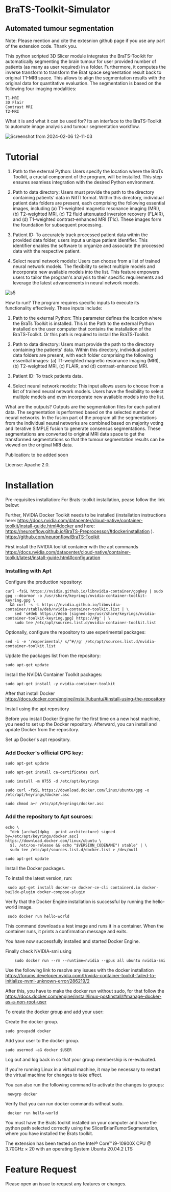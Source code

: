 # BraTS-Toolkit-Simulator
## Automated tumour segmentation

Note: Please mention and cite the extesnion github page if you use any part of the extension code. Thank you.

This python scripted 3D Slicer module integrates the BraTS-Toolkit for automatically segmenting the brain tumour for user provided number of patients (as many as user required) 
in a folder. Furthermore, it computes the inverse transform to transform the Brat space segmentation result back to original T1-MRI space. This allows to align the segmentation 
results with the original data for quantitative evaluation. The segmentation is based on the following four imaging modalities:

    T1-MRI
    3D Flair
    Contrast MRI
    T2-MRI

What it is and what it can be used for? Its an interface to the BraTS-Toolkit to automate image analysis and tumour segmentation workflow.

![Screenshot from 2024-02-06 12-11-03](https://github.com/saimasafdar2021/SlicerBrainTumorSegmentation/assets/80670821/293f8fc6-8dcb-42da-81f6-57f5561ba9e4)

# Tutorial 

1) Path to the external Python: Users specify the location where the BraTs Toolkit, a crucial component of the program, will be installed. This step ensures seamless integration with the desired Python environment.

2) Path to data directory: Users must provide the path to the directory containing patients' data in NifTI format. Within this directory, individual patient data folders are present, each comprising the following essential images, including (a) T1-weighted magnetic resonance imaging (MRI), (b) T2-weighted MRI, (c) T2 fluid attenuated inversion recovery (FLAIR), and (d) T1-weighted contrast-enhanced MRI (T1c). These images form the foundation for subsequent processing.

3) Patient ID: To accurately track processed patient data within the provided data folder, users input a unique patient identifier. This identifier enables the software to organize and associate the processed data with the respective patient.

4) Select neural network models: Users can choose from a list of trained neural network models. The flexibility to select multiple models and incorporate new available models into the list. This feature empowers users to tailor the program's analysis to their specific requirements and leverage the latest advancements in neural network models.

![s5](https://github.com/UWA-Medical-Physics/SlicerBrainTumorSegmentation/assets/80670821/018d95f7-74e1-444a-9390-4bb6f6b865e9)

How to run?
The program requires specific inputs to execute its functionality effectively. These inputs include:

1)	Path to the external Python: This parameter defines the location where the BraTs Toolkit is installed. 
This is the Path to the external Python installed on the user computer that contains the installation of the BraTS-Toolkit.
Or this path is required to install the BraTS-Toolkit.

2)	Path to data directory: Users must provide the path to the directory containing the patients' data.
Within this directory, individual patient data folders are present, with each folder comprising the following essential images: 
(a) T1-weighted magnetic resonance imaging (MRI), (b) T2-weighted MRI, (c) FLAIR, and (d) contrast-enhanced MRI. 

3)	Patient ID: To track patients data.

4)	Select neural network models: This input allows users to choose from a list of trained neural network models. 
Users have the flexibility to select multiple models and even incorporate new available models into the list. 

What are the outputs?
Outputs are the segmentation files for each patient data. The segmentation is performed based on the selected number of neural networks. In the fusion part of the 
program all the segmentations from the individual neural networks are combined based on majority voting and iterative SIMPLE fusion to generate consensus segmentations.
These segmentations are converted to original MRI data space to get the transformed segmentations so that the tumour segmentation results can be viewed on the original 
MRI data. 

Publication: to be added soon

License: Apache 2.0. 

# Installation
Pre-requisites installation:
For Brats-toolkit installation, pease follow the link below:

Further, NVIDIA Docker Toolkit needs to be installed (installation instructions here: https://docs.nvidia.com/datacenter/cloud-native/container-toolkit/install-guide.html#docker and here: https://neuronflow.github.io/BraTS-Preprocessor/#dockerinstallation ).
https://github.com/neuronflow/BraTS-Toolkit

First install the NVIDIA toolkit container with the apt commands
https://docs.nvidia.com/datacenter/cloud-native/container-toolkit/latest/install-guide.html#configuration

### Installing with Apt

Configure the production repository:

    curl -fsSL https://nvidia.github.io/libnvidia-container/gpgkey | sudo gpg --dearmor -o /usr/share/keyrings/nvidia-container-toolkit-keyring.gpg \
      && curl -s -L https://nvidia.github.io/libnvidia-container/stable/deb/nvidia-container-toolkit.list | \
        sed 's#deb https://#deb [signed-by=/usr/share/keyrings/nvidia-container-toolkit-keyring.gpg] https://#g' | \
        sudo tee /etc/apt/sources.list.d/nvidia-container-toolkit.list

Optionally, configure the repository to use experimental packages:

    sed -i -e '/experimental/ s/^#//g' /etc/apt/sources.list.d/nvidia-container-toolkit.list

Update the packages list from the repository:

    sudo apt-get update

Install the NVIDIA Container Toolkit packages:

    sudo apt-get install -y nvidia-container-toolkit

After that install Docker
https://docs.docker.com/engine/install/ubuntu/#install-using-the-repository

Install using the apt repository

Before you install Docker Engine for the first time on a new host machine, you need to set up the Docker repository. Afterward, you can install and update Docker from the repository.

Set up Docker's apt repository.

### Add Docker's official GPG key:
    
    sudo apt-get update
    
    sudo apt-get install ca-certificates curl
    
    sudo install -m 0755 -d /etc/apt/keyrings
    
    sudo curl -fsSL https://download.docker.com/linux/ubuntu/gpg -o /etc/apt/keyrings/docker.asc
    
    sudo chmod a+r /etc/apt/keyrings/docker.asc

### Add the repository to Apt sources:
    echo \
      "deb [arch=$(dpkg --print-architecture) signed-by=/etc/apt/keyrings/docker.asc] https://download.docker.com/linux/ubuntu \
      $(. /etc/os-release && echo "$VERSION_CODENAME") stable" | \
      sudo tee /etc/apt/sources.list.d/docker.list > /dev/null
    
    sudo apt-get update

Install the Docker packages.

To install the latest version, run:

     sudo apt-get install docker-ce docker-ce-cli containerd.io docker-buildx-plugin docker-compose-plugin

Verify that the Docker Engine installation is successful by running the hello-world image.

     sudo docker run hello-world

This command downloads a test image and runs it in a container. When the container runs, it prints a confirmation message and exits.

You have now successfully installed and started Docker Engine.

Finally check NVIDIA-smi using
    
        sudo docker run --rm --runtime=nvidia --gpus all ubuntu nvidia-smi


Use the following link to resolve any issues with the docker installation
https://forums.developer.nvidia.com/t/nvida-container-toolkit-failed-to-initialize-nvml-unknown-error/286219/2

After this, you have to make the docker run without sudo, for that follow the https://docs.docker.com/engine/install/linux-postinstall/#manage-docker-as-a-non-root-user

To create the docker group and add your user:

Create the docker group.

    sudo groupadd docker

Add your user to the docker group.

    sudo usermod -aG docker $USER

Log out and log back in so that your group membership is re-evaluated.

If you're running Linux in a virtual machine, it may be necessary to restart the virtual machine for changes to take effect.

You can also run the following command to activate the changes to groups:

     newgrp docker

Verify that you can run docker commands without sudo.

     docker run hello-world

You must have the Brats toolkit installed on your computer and have the python path selected correctly using the SlicerBrianTumorSegmentation, where you have installed the Brats toolkit. 

The extension has been tested on the Intel® Core™ i9-10900X CPU @ 3.70GHz × 20 with an operating System Ubuntu 20.04.2 LTS

# Feature Request
Please open an issue to request any features or changes. 
